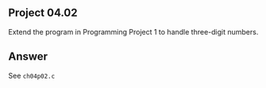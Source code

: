 ## Project 04.02
Extend the program in Programming Project 1 to handle three-digit numbers.

## Answer
See ```ch04p02.c```
